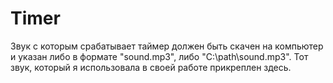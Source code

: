 # Timer

Звук с которым срабатывает таймер должен быть скачен на компьютер и указан либо в формате "sound.mp3", либо "C:\path\sound.mp3". Тот звук, который я использовала в своей работе прикреплен здесь.
